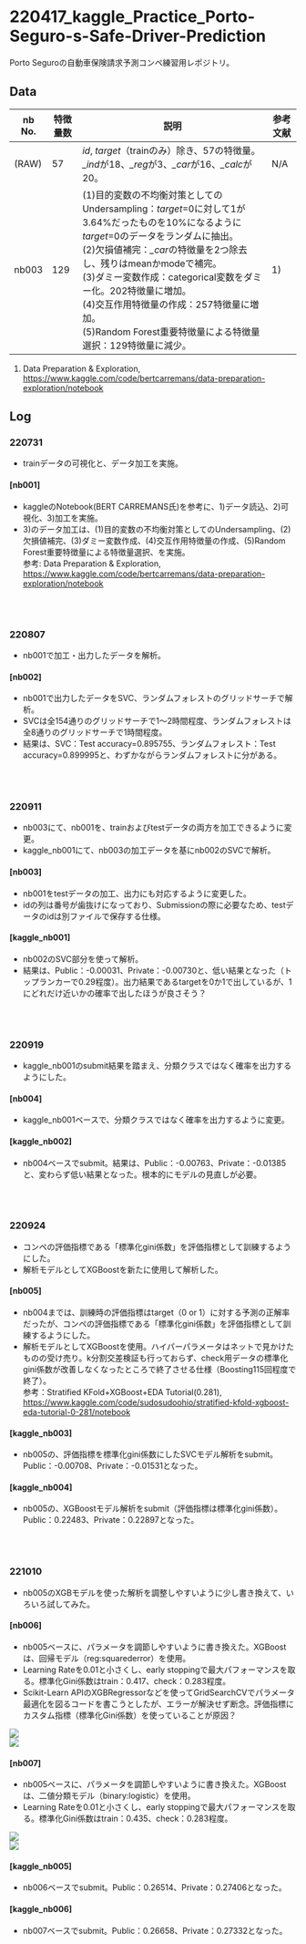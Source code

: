 # 220417_kaggle_Practice_Porto-Seguro-s-Safe-Driver-Prediction
Porto Seguroの自動車保険請求予測コンペ練習用レポジトリ。

## Data 
| nb No. | 特徴量数 | 説明 | 参考文献 | 
| --- | --- | --- | --- |
| (RAW) | 57 | *id*, *target*（trainのみ）除き、57の特徴量。*_ind*が18、*_reg*が3、*_car*が16、*_calc*が20。 | N/A |
| nb003 | 129 | (1)目的変数の不均衡対策としてのUndersampling：*target*=0に対して1が3.64%だったものを10%になるように*target*=0のデータをランダムに抽出。<br>(2)欠損値補完：*_car*の特徴量を2つ除去し、残りはmeanかmodeで補完。<br>(3)ダミー変数作成：categorical変数をダミー化。202特徴量に増加。<br>(4)交互作用特徴量の作成：257特徴量に増加。<br>(5)Random Forest重要特徴量による特徴量選択：129特徴量に減少。 | 1) |

1. Data Preparation & Exploration, https://www.kaggle.com/code/bertcarremans/data-preparation-exploration/notebook

## Log
### 220731
- trainデータの可視化と、データ加工を実施。

#### [nb001]
- kaggleのNotebook(BERT CARREMANS氏)を参考に、1)データ読込、2)可視化、3)加工を実施。
- 3)のデータ加工は、(1)目的変数の不均衡対策としてのUndersampling、(2)欠損値補完、(3)ダミー変数作成、(4)交互作用特徴量の作成、(5)Random Forest重要特徴量による特徴量選択、を実施。
<br>参考: Data Preparation & Exploration, https://www.kaggle.com/code/bertcarremans/data-preparation-exploration/notebook

<br><br>
### 220807
- nb001で加工・出力したデータを解析。

#### [nb002]
- nb001で出力したデータをSVC、ランダムフォレストのグリッドサーチで解析。
- SVCは全154通りのグリッドサーチで1～2時間程度、ランダムフォレストは全8通りのグリッドサーチで1時間程度。
- 結果は、SVC：Test accuracy=0.895755、ランダムフォレスト：Test accuracy=0.899995と、わずかながらランダムフォレストに分がある。

<br><br>
### 220911
- nb003にて、nb001を、trainおよびtestデータの両方を加工できるように変更。
- kaggle_nb001にて、nb003の加工データを基にnb002のSVCで解析。

#### [nb003]
- nb001をtestデータの加工、出力にも対応するように変更した。
- idの列は番号が歯抜けになっており、Submissionの際に必要なため、testデータのidは別ファイルで保存する仕様。

#### [kaggle_nb001]
- nb002のSVC部分を使って解析。
- 結果は、Public：-0.00031、Private：-0.00730と、低い結果となった（トップランカーで0.29程度）。出力結果であるtargetを0か1で出しているが、1にどれだけ近いかの確率で出したほうが良さそう？

<br><br>
### 220919
- kaggle_nb001のsubmit結果を踏まえ、分類クラスではなく確率を出力するようにした。

#### [nb004]
- kaggle_nb001ベースで、分類クラスではなく確率を出力するように変更。

#### [kaggle_nb002]
- nb004ベースでsubmit。結果は、Public：-0.00763、Private：-0.01385と、変わらず低い結果となった。根本的にモデルの見直しが必要。

<br><br>
### 220924
- コンペの評価指標である「標準化gini係数」を評価指標として訓練するようにした。
- 解析モデルとしてXGBoostを新たに使用して解析した。

#### [nb005]
- nb004までは、訓練時の評価指標はtarget（0 or 1）に対する予測の正解率だったが、コンペの評価指標である「標準化gini係数」を評価指標として訓練するようにした。
- 解析モデルとしてXGBoostを使用。ハイパーパラメータはネットで見かけたものの受け売り。k分割交差検証も行っておらず、check用データの標準化gini係数が改善しなくなったところで終了させる仕様（Boosting115回程度で終了）。
<br>参考：Stratified KFold+XGBoost+EDA Tutorial(0.281), https://www.kaggle.com/code/sudosudoohio/stratified-kfold-xgboost-eda-tutorial-0-281/notebook

#### [kaggle_nb003]
- nb005の、評価指標を標準化gini係数にしたSVCモデル解析をsubmit。Public：-0.00708、Private：-0.01531となった。

#### [kaggle_nb004]
- nb005の、XGBoostモデル解析をsubmit（評価指標は標準化gini係数）。Public：0.22483、Private：0.22897となった。

<br><br>
### 221010
- nb005のXGBモデルを使った解析を調整しやすいように少し書き換えて、いろいろ試してみた。

#### [nb006]
- nb005ベースに、パラメータを調節しやすいように書き換えた。XGBoostは、回帰モデル（reg:squarederror）を使用。
- Learning Rateを0.01と小さくし、early stoppingで最大パフォーマンスを取る。標準化Gini係数はtrain：0.417、check：0.283程度。
- Scikit-Learn APIのXGBRegressorなどを使ってGridSearchCVでパラメータ最適化を図るコードを書こうとしたが、エラーが解決せず断念。評価指標にカスタム指標（標準化Gini係数）を使っていることが原因？

![](image/nb006_norm_gini_reg.png)
<br>
![](image/nb006_feat_importance_reg.png)

#### [nb007]
- nb005ベースに、パラメータを調節しやすいように書き換えた。XGBoostは、二値分類モデル（binary:logistic）を使用。
- Learning Rateを0.01と小さくし、early stoppingで最大パフォーマンスを取る。標準化Gini係数はtrain：0.435、check：0.283程度。

![](image/nb007_norm_gini_cla.png)
<br>
![](image/nb007_feat_importance_cla.png)

#### [kaggle_nb005]
- nb006ベースでsubmit。Public：0.26514、Private：0.27406となった。

#### [kaggle_nb006]
- nb007ベースでsubmit。Public：0.26658、Private：0.27332となった。
